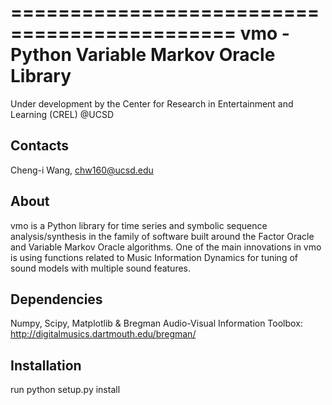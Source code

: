 =============================================
vmo - Python Variable Markov Oracle Library
=============================================
Under development by the Center for Research in Entertainment and Learning 
(CREL) @UCSD


Contacts
--------
Cheng-i Wang, chw160@ucsd.edu


About
-----
vmo is a Python library for time series and symbolic sequence analysis/synthesis 
in the family of software built around the Factor Oracle and Variable Markov Oracle algorithms. 
One of the main innovations in vmo is using functions related to
Music Information Dynamics for tuning of sound models with multiple sound features. 


Dependencies
------------
Numpy, Scipy, Matplotlib &
Bregman Audio-Visual Information Toolbox:
http://digitalmusics.dartmouth.edu/bregman/


Installation
------------
run python setup.py install